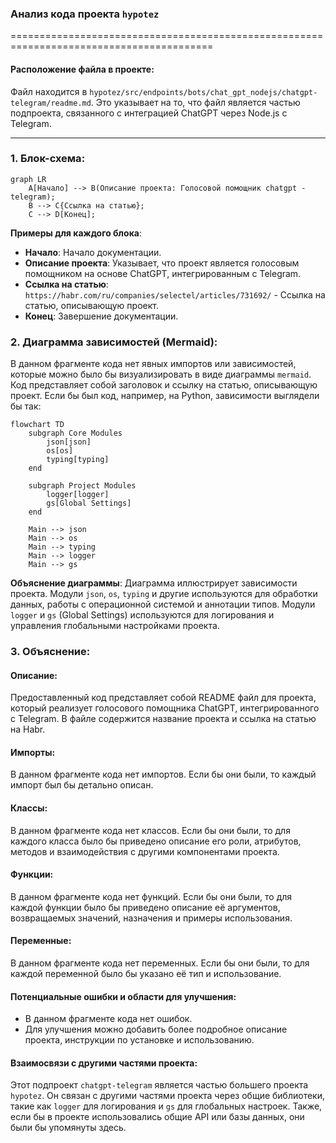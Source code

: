 ### **Анализ кода проекта `hypotez`**

=========================================================================================

#### **Расположение файла в проекте**:
Файл находится в `hypotez/src/endpoints/bots/chat_gpt_nodejs/chatgpt-telegram/readme.md`. Это указывает на то, что файл является частью подпроекта, связанного с интеграцией ChatGPT через Node.js с Telegram.

---

### **1. Блок-схема**:

```mermaid
graph LR
    A[Начало] --> B(Описание проекта: Голосовой помощник chatgpt - telegram);
    B --> C{Ссылка на статью};
    C --> D[Конец];
```

**Примеры для каждого блока**:

- **Начало**: Начало документации.
- **Описание проекта**: Указывает, что проект является голосовым помощником на основе ChatGPT, интегрированным с Telegram.
- **Ссылка на статью**: `https://habr.com/ru/companies/selectel/articles/731692/` - Ссылка на статью, описывающую проект.
- **Конец**: Завершение документации.

### **2. Диаграмма зависимостей (Mermaid)**:

В данном фрагменте кода нет явных импортов или зависимостей, которые можно было бы визуализировать в виде диаграммы `mermaid`. Код представляет собой заголовок и ссылку на статью, описывающую проект. Если бы был код, например, на Python, зависимости выглядели бы так:

```mermaid
flowchart TD
    subgraph Core Modules
        json[json]
        os[os]
        typing[typing]
    end

    subgraph Project Modules
        logger[logger]
        gs[Global Settings]
    end

    Main --> json
    Main --> os
    Main --> typing
    Main --> logger
    Main --> gs
```

**Объяснение диаграммы**:
Диаграмма иллюстрирует зависимости проекта. Модули `json`, `os`, `typing` и другие используются для обработки данных, работы с операционной системой и аннотации типов. Модули `logger` и `gs` (Global Settings) используются для логирования и управления глобальными настройками проекта.

### **3. Объяснение**:

#### **Описание**:
Предоставленный код представляет собой README файл для проекта, который реализует голосового помощника ChatGPT, интегрированного с Telegram. В файле содержится название проекта и ссылка на статью на Habr.

#### **Импорты**:
В данном фрагменте кода нет импортов. Если бы они были, то каждый импорт был бы детально описан.

#### **Классы**:
В данном фрагменте кода нет классов. Если бы они были, то для каждого класса было бы приведено описание его роли, атрибутов, методов и взаимодействия с другими компонентами проекта.

#### **Функции**:
В данном фрагменте кода нет функций. Если бы они были, то для каждой функции было бы приведено описание её аргументов, возвращаемых значений, назначения и примеры использования.

#### **Переменные**:
В данном фрагменте кода нет переменных. Если бы они были, то для каждой переменной было бы указано её тип и использование.

#### **Потенциальные ошибки и области для улучшения**:
- В данном фрагменте кода нет ошибок.
- Для улучшения можно добавить более подробное описание проекта, инструкции по установке и использованию.

#### **Взаимосвязи с другими частями проекта**:
Этот подпроект `chatgpt-telegram` является частью большего проекта `hypotez`. Он связан с другими частями проекта через общие библиотеки, такие как `logger` для логирования и `gs` для глобальных настроек. Также, если бы в проекте использовались общие API или базы данных, они были бы упомянуты здесь.
